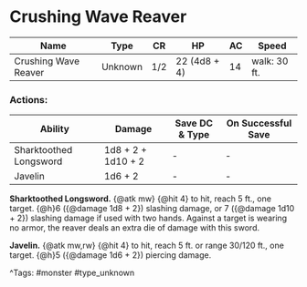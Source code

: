 # Crushing Wave Reaver

| Name | Type | CR | HP | AC | Speed |
|------|------|----|----|----|-------|
| Crushing Wave Reaver | Unknown | 1/2 | 22 (4d8 + 4) | 14 | walk: 30 ft. |

### Actions:

| Ability | Damage | Save DC & Type | On Successful Save |
|---------|--------|----------------|--------------------|
| Sharktoothed Longsword | 1d8 + 2 + 1d10 + 2 | - | - |
| Javelin | 1d6 + 2 | - | - |


**Sharktoothed Longsword.** {@atk mw} {@hit 4} to hit, reach 5 ft., one target. {@h}6 ({@damage 1d8 + 2}) slashing damage, or 7 ({@damage 1d10 + 2}) slashing damage if used with two hands. Against a target is wearing no armor, the reaver deals an extra die of damage with this sword.

**Javelin.** {@atk mw,rw} {@hit 4} to hit, reach 5 ft. or range 30/120 ft., one target. {@h}5 ({@damage 1d6 + 2}) piercing damage.

^Tags: #monster #type_unknown